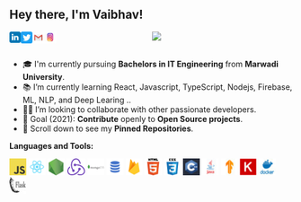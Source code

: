 ## Hey there, I'm Vaibhav!

<img align='right' src="https://s7.gifyu.com/images/WhatsApp-Image-2020-07-14-at-11.34.49-1.gif" width="250">

<a href="https://www.linkedin.com/in/vaibhav-dangariya-003631175/">
  <img align="left" alt="vaibhav-dangariya-003631175 | LinkedIn" width="20px" src="https://github.com/VaibhavPatel029/Images-for-profile/blob/master/linkedin.jpg" />
</a>
<a href="https://twitter.com/Vaibhav18486206">
  <img align="left" alt="VaibhavPatel029 | Twitter" width="21px" src="https://github.com/VaibhavPatel029/Images-for-profile/blob/master/twitter.jpg" />
</a>
<a href="mailto:vaibhavdangariya1234@gmail.com">
  <img align="left" alt="Vaibhav" width="21px" src="https://github.com/VaibhavPatel029/Images-for-profile/blob/master/gmail.jpg" />
</a>
<a href="https://www.instagram.com/vaibhav_patel_029/">
  <img align="left" alt="VaibhavPatel029 | Twitter" width="21px" src="https://github.com/VaibhavPatel029/Images-for-profile/blob/master/instargram.jpg" />
</a>

<br />
<br />

- 🎓 I'm currently pursuing **Bachelors in IT Engineering** from **Marwadi University**.
- 📚 I’m currently learning React, Javascript, TypeScript, Nodejs, Firebase, ML, NLP, and Deep Learing ..
- 🤝🏻 I’m looking to collaborate with other passionate developers.
- 🎯 Goal (2021): **Contribute** openly to **Open Source projects**.
- 📌 Scroll down to see my **Pinned Repositories**.

**Languages and Tools:**  

<code><img height="30" src="https://github.com/VaibhavPatel029/Images-for-profile/blob/master/javascript.png"></code>
<code><img height="30" src="https://github.com/VaibhavPatel029/Images-for-profile/blob/master/react.png"></code>
<code><img height="30" src="https://github.com/VaibhavPatel029/Images-for-profile/blob/master/nodejs.png"></code>
<code><img height="30" src="https://github.com/VaibhavPatel029/Images-for-profile/blob/master/redux.png"></code>
<code><img height="30" src="https://github.com/VaibhavPatel029/Images-for-profile/blob/master/mongodb.png"></code>
<code><img height="30" src="https://github.com/VaibhavPatel029/Images-for-profile/blob/master/sql.png"></code>
<code><img height="30" src="https://github.com/VaibhavPatel029/Images-for-profile/blob/master/firebase.png"></code>
<code><img height="30" src="https://github.com/VaibhavPatel029/Images-for-profile/blob/master/html.png"></code>
<code><img height="30" src="https://github.com/VaibhavPatel029/Images-for-profile/blob/master/css.png"></code>
<code><img height="30" src="https://github.com/VaibhavPatel029/Images-for-profile/blob/master/cPP.jpg"></code>
<code><img height="30" src="https://github.com/VaibhavPatel029/Images-for-profile/blob/master/Java.jpg"></code>
<code><img height="30" src="https://github.com/VaibhavPatel029/Images-for-profile/blob/master/ten.jpg"></code>
<code><img height="30" src="https://github.com/VaibhavPatel029/Images-for-profile/blob/master/Keras.jpg"></code>
<code><img height="30" src="https://github.com/VaibhavPatel029/Images-for-profile/blob/master/docker.jpg"></code>
<code><img height="30" src="https://github.com/VaibhavPatel029/Images-for-profile/blob/master/flask.jpg"></code>
